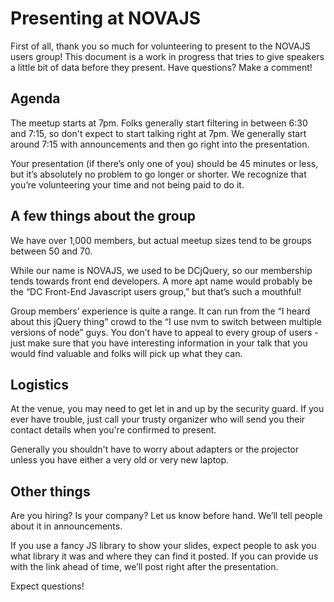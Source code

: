 Presenting at NOVAJS
===================

First of all, thank you so much for volunteering to present to the NOVAJS users group! This document is a work in progress that tries to give speakers a little bit of data before they present. Have questions? Make a comment!


Agenda
------

The meetup starts at 7pm. Folks generally start filtering in between 6:30 and 7:15, so don't expect to start talking right at 7pm. We generally start around 7:15 with announcements and then go right into the presentation.

Your presentation (if there’s only one of you) should be 45 minutes or less, but it’s absolutely no problem to go longer or shorter. We recognize that you’re volunteering your time and not being paid to do it.


A few things about the group
----------------------------

We have over 1,000 members, but actual meetup sizes tend to be groups between 50 and 70.

While our name is NOVAJS, we used to be DCjQuery, so our membership tends towards front end developers. A more apt name would probably be the “DC Front-End Javascript users group,” but that’s such a mouthful!

Group members’ experience is quite a range. It can run from the “I heard about this jQuery thing” crowd to the “I use nvm to switch between multiple versions of node” guys. You don’t have to appeal to every group of users - just make sure that you have interesting information in your talk that you would find valuable and folks will pick up what they can.


Logistics
---------

At the venue, you may need to get let in and up by the security guard. If you ever have trouble, just call your trusty organizer who will send you their contact details when you're confirmed to present.

Generally you shouldn't have to worry about adapters or the projector unless you have either a very old or very new laptop.


Other things
-----------

Are you hiring? Is your company? Let us know before hand. We’ll tell people about it in announcements.

If you use a fancy JS library to show your slides, expect people to ask you what library it was and where they can find it posted. If you can provide us with the link ahead of time, we’ll post right after the presentation.

Expect questions!
